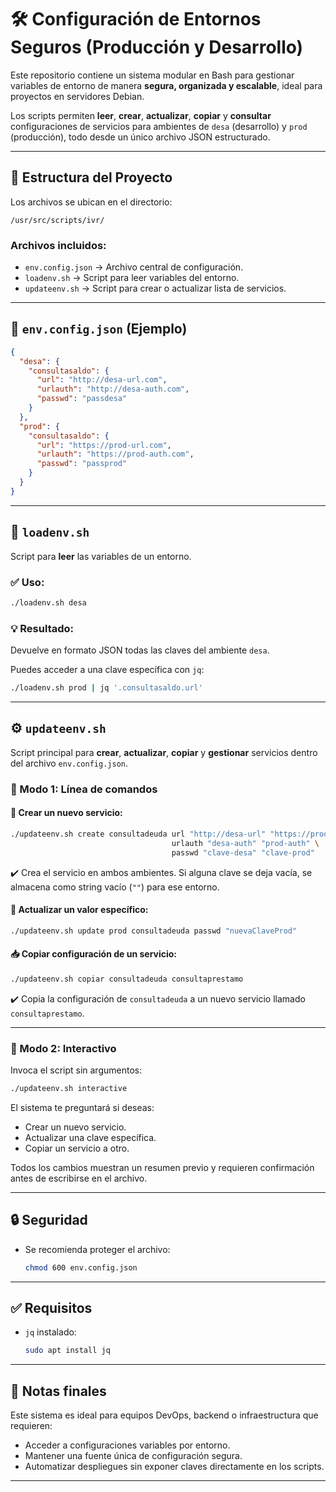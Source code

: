 # 🛠️ Configuración de Entornos Seguros (Producción y Desarrollo)

Este repositorio contiene un sistema modular en Bash para gestionar variables de entorno de manera **segura, organizada y escalable**, ideal para proyectos en servidores Debian.  

Los scripts permiten **leer**, **crear**, **actualizar**, **copiar** y **consultar** configuraciones de servicios para ambientes de `desa` (desarrollo) y `prod` (producción), todo desde un único archivo JSON estructurado.

---

## 📁 Estructura del Proyecto

Los archivos se ubican en el directorio:

```
/usr/src/scripts/ivr/
```

### Archivos incluidos:

- `env.config.json` → Archivo central de configuración.
- `loadenv.sh` → Script para leer variables del entorno.
- `updateenv.sh` → Script para crear o actualizar lista de servicios.

---

## 📘 `env.config.json` (Ejemplo)

```json
{
  "desa": {
    "consultasaldo": {
      "url": "http://desa-url.com",
      "urlauth": "http://desa-auth.com",
      "passwd": "passdesa"
    }
  },
  "prod": {
    "consultasaldo": {
      "url": "https://prod-url.com",
      "urlauth": "https://prod-auth.com",
      "passwd": "passprod"
    }
  }
}
```

---

## 🚀 `loadenv.sh`

Script para **leer** las variables de un entorno.

### ✅ Uso:
```bash
./loadenv.sh desa
```

### 💡 Resultado:
Devuelve en formato JSON todas las claves del ambiente `desa`.

Puedes acceder a una clave específica con `jq`:
```bash
./loadenv.sh prod | jq '.consultasaldo.url'
```

---

## ⚙️ `updateenv.sh`

Script principal para **crear**, **actualizar**, **copiar** y **gestionar** servicios dentro del archivo `env.config.json`.

### 🧪 Modo 1: Línea de comandos

#### 🔧 Crear un nuevo servicio:
```bash
./updateenv.sh create consultadeuda url "http://desa-url" "https://prod-url" \
                                    urlauth "desa-auth" "prod-auth" \
                                    passwd "clave-desa" "clave-prod"
```

✔️ Crea el servicio en ambos ambientes. Si alguna clave se deja vacía, se almacena como string vacío (`""`) para ese entorno.

#### 🔁 Actualizar un valor específico:
```bash
./updateenv.sh update prod consultadeuda passwd "nuevaClaveProd"
```

#### 📥 Copiar configuración de un servicio:
```bash
./updateenv.sh copiar consultadeuda consultaprestamo
```

✔️ Copia la configuración de `consultadeuda` a un nuevo servicio llamado `consultaprestamo`.

---

### 💬 Modo 2: Interactivo

Invoca el script sin argumentos:
```bash
./updateenv.sh interactive
```

El sistema te preguntará si deseas:

- Crear un nuevo servicio.
- Actualizar una clave específica.
- Copiar un servicio a otro.

Todos los cambios muestran un resumen previo y requieren confirmación antes de escribirse en el archivo.

---

## 🔒 Seguridad

- Se recomienda proteger el archivo:
  ```bash
  chmod 600 env.config.json
  ```

---

## ✅ Requisitos

- `jq` instalado:
  ```bash
  sudo apt install jq
  ```

---

## 📌 Notas finales

Este sistema es ideal para equipos DevOps, backend o infraestructura que requieren:
- Acceder a configuraciones variables por entorno.
- Mantener una fuente única de configuración segura.
- Automatizar despliegues sin exponer claves directamente en los scripts.

---
